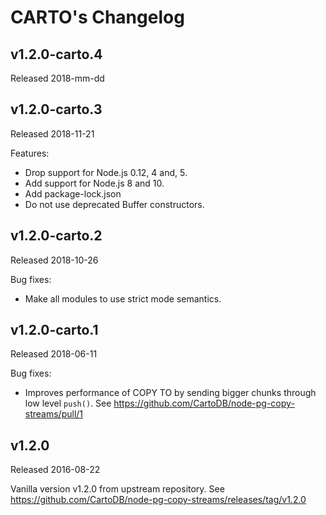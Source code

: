 # CARTO's Changelog

## v1.2.0-carto.4
Released 2018-mm-dd

## v1.2.0-carto.3
Released 2018-11-21

Features:
 * Drop support for Node.js 0.12, 4 and, 5.
 * Add support for Node.js 8 and 10.
 * Add package-lock.json
 * Do not use deprecated Buffer constructors.

## v1.2.0-carto.2
Released 2018-10-26

Bug fixes:
 * Make all modules to use strict mode semantics.

## v1.2.0-carto.1
Released 2018-06-11

Bug fixes:
 * Improves performance of COPY TO by sending bigger chunks through low level `push()`. See https://github.com/CartoDB/node-pg-copy-streams/pull/1

## v1.2.0
Released 2016-08-22

Vanilla version v1.2.0 from upstream repository. See https://github.com/CartoDB/node-pg-copy-streams/releases/tag/v1.2.0
